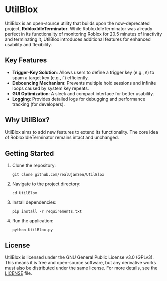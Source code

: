 # UtilBlox

UtilBlox is an open-source utility that builds upon the now-deprecated project, **RobloxIdleTerminator**. While RobloxIdleTerminator was already perfect in its functionality of monitoring Roblox for 20.5 minutes of inactivity and terminating it, UtilBlox introduces additional features for enhanced usability and flexibility.

## Key Features
- **Trigger-Key Solution**: Allows users to define a trigger key (e.g., `G`) to spam a target key (e.g., `F`) efficiently.
- **Debouncing Mechanism**: Prevents multiple hold sessions and infinite loops caused by system key repeats.
- **GUI Optimization**: A sleek and compact interface for better usability.
- **Logging**: Provides detailed logs for debugging and performance tracking (for developers).

## Why UtilBlox?
UtilBlox aims to add new features to extend its functionality. The core idea of RobloxIdleTerminator remains intact and unchanged.

## Getting Started
1. Clone the repository:
   ```
   git clone github.com/realUjanSen/UtilBlox
   ```
2. Navigate to the project directory:
   ```
   cd UtilBlox
   ```
3. Install dependencies:
   ```
   pip install -r requirements.txt
   ```
4. Run the application:
   ```
   python UtilBlox.py
   ```

## License
UtilBlox is licensed under the GNU General Public License v3.0 (GPLv3). This means it is free and open-source software, but any derivative works must also be distributed under the same license. For more details, see the [LICENSE](LICENSE) file.
